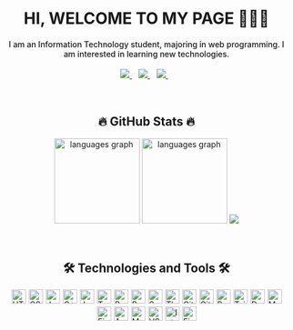 <h1 align="center">HI, WELCOME TO MY PAGE 👋👋👋</h1>
<h4 align="center" style="font-weight: 500;">I am an Information Technology student, majoring in web programming. I am interested in learning new technologies.</h4>

<p align='center'>
  <a href="https://github.com/Quantaphocpython">
    <img src="https://img.shields.io/badge/sponsor-30363D?style=for-the-badge&logo=GitHub-Sponsors&logoColor=#white" />        
  </a>&nbsp;&nbsp;
   <a href="https://www.facebook.com/profile.php?id=100011149218172">
    <img src="https://img.shields.io/badge/Facebook-1877F2?style=for-the-badge&logo=facebooks&logoColor=#white" />        
  </a>&nbsp;&nbsp;
  <a href="https://github.com/Quantaphocpython">
    <img src="https://img.shields.io/badge/linkedin-%230077B5.svg?&style=for-the-badge&logo=linkedin&logoColor=white" />
  </a>&nbsp;&nbsp;
</p>
<br>

<h2 align="center">🔥 GitHub Stats 🔥</h2>
<!-- https://github.com/anuraghazra/github-readme-stats -->
<!-- <br> -->
<p align='center'>
  <a href="#"><img src="https://github-readme-stats.vercel.app/api?username=Quantaphocpython&show_icons=true&theme=radical" height="150" alt="languages graph"/></a>
  <a href="#"><img src="https://github-readme-stats.vercel.app/api/top-langs?username=Quantaphocpython&locale=en&hide_title=false&layout=compact&card_width=320&langs_count=8&theme=dracula&hide_border=false" height="150" alt="languages graph"/></a>
  <a href="#"><img src="https://github-readme-streak-stats.herokuapp.com?user=Quantaphocpython&theme=dark alt="GitHub Streak" /></a>
</p>

<br>
<h2 align="center">🛠 Technologies and Tools 🛠</h2>

<div style="display: flex; flex-wrap: wrap; justify-content: center; align-items: center; gap: 5px; margin-top: 0px;">
  <span>
    <img src="https://img.shields.io/badge/HTML5-20232A?logo=html5&logoColor=E34F26" alt="HTML5 logo" title="HTML5" height="25" />
  </span>
  <span>
    <img src="https://img.shields.io/badge/CSS3-20232A?logo=css3&logoColor=1572B6" alt="CSS3 logo" title="CSS3" height="25" />
  </span>
  <span>
    <img src="https://img.shields.io/badge/JavaScript-20232A?logo=javascript&logoColor=F7DF1E" alt="JavaScript logo" title="JavaScript" height="25" />
  </span>
  <span>
    <img src="https://img.shields.io/badge/C++-20232A?logo=c%2B%2B&logoColor=00599C" alt="C++ logo" title="C++" height="25" />
  </span>
  <span>
    <img src="https://img.shields.io/badge/Java-20232A?logo=openjdk&logoColor=007396" alt="Java logo" title="Java" height="25" />
  </span>
  <span>
    <img src="https://img.shields.io/badge/TypeScript-20232A?logo=typescript&logoColor=3178C6" alt="TypeScript logo" title="TypeScript" height="25" />
  </span>
  <span>
    <img src="https://img.shields.io/badge/React-20232A?logo=react&logoColor=61DAFB" alt="React logo" title="React" height="25" />
  </span>
  <span>
    <img src="https://img.shields.io/badge/Redux-20232A?logo=redux&logoColor=764ABC" alt="Redux logo" title="Redux" height="25" />
  </span>
  <span>
    <img src="https://img.shields.io/badge/Spring%20Boot-20232A?logo=spring-boot&logoColor=6DB33F" alt="Spring Boot logo" title="Spring Boot" height="25" />
  </span>
  <span>
    <img src="https://img.shields.io/badge/Thymeleaf-20232A?logo=thymeleaf&logoColor=005F0F" alt="Thymeleaf logo" title="Thymeleaf" height="25" />
  </span>
  <span>
    <img src="https://img.shields.io/badge/Git-20232A?logo=git&logoColor=F05032" alt="Git logo" title="Git" height="25" />
  </span>
    <span>
    <img src="https://img.shields.io/badge/GitHub-181717?logo=github&logoColor=white" alt="GitHub logo" title="GitHub" height="25" />
  </span>
  <span>
    <img src="https://img.shields.io/badge/Bootstrap-20232A?logo=bootstrap&logoColor=7952B3" alt="Bootstrap logo" title="Bootstrap" height="25" />
  </span>
  <span>
    <img src="https://img.shields.io/badge/Tailwind%20CSS-20232A?logo=tailwind-css&logoColor=06B6D4" alt="Tailwind CSS logo" title="Tailwind CSS" height="25" />
  </span>
  <span>
    <img src="https://img.shields.io/badge/Docker-20232A?logo=docker&logoColor=2496ED" alt="Docker logo" title="Docker" height="25" />
  </span>
  <span>
    <img src="https://img.shields.io/badge/MongoDB-20232A?logo=mongodb&logoColor=47A248" alt="MongoDB logo" title="MongoDB" height="25" />
  </span>
  <span>
    <img src="https://img.shields.io/badge/Figma-20232A?logo=figma&logoColor=F24E1E" alt="Figma logo" title="Figma" height="25" />
  </span>
  <span>
    <img src="https://img.shields.io/badge/AWS-20232A?logo=amazon-aws&logoColor=232F3E" alt="AWS logo" title="AWS" height="25" />
  </span>
  <span>
    <img src="https://img.shields.io/badge/MySQL-20232A?logo=mysql&logoColor=4479A1" alt="MySQL logo" title="MySQL" height="25" />
  </span>
  <span>
    <img src="https://img.shields.io/badge/VS%20Code-20232A?logo=visual-studio-code&logoColor=007ACC" alt="VS Code logo" title="VS Code" height="25" />
  </span>
  <span>
    <img src="https://img.shields.io/badge/IntelliJ-20232A?logo=intellij-idea&logoColor=000000" alt="IntelliJ IDEA logo" title="IntelliJ IDEA" height="25" />
  </span>
  <span>
    <img src="https://img.shields.io/badge/Firebase-20232A?logo=firebase&logoColor=FFCA28" alt="Firebase logo" title="Firebase" height="25" />
  </span>
</div>
